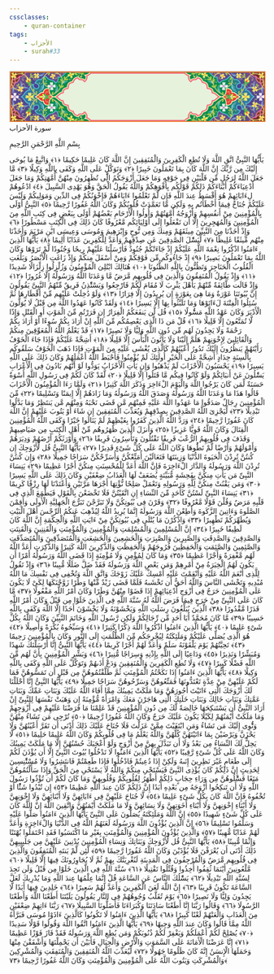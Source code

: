 ```yaml
---
cssclasses:
    - quran-container
tags:
    - الأحزاب
    - surah#33
---
```

<div class="quran-container">
<span class="second-border"></span>
<span class="border"></span>
<div class="head-container">
<img src="https://raw.githubusercontent.com/LORDyyyyy/obsidian-the_quran_vault/main/The%20Quran%20Vault/src/webview/surah_head.png" height=100>
<div class="surah-name">
<span class="surah-name-fnt">سورة الأحزاب</span>
</div>
</div>
<div class="quran-content">
<div class="name-of-god"> <p> بِسْمِ اللَّهِ الرَّحْمَنِ الرَّحِيمِ </p></div>
<p>
<span class="sign" id="f1">يَأَيُّهَا النَّبِىُّ اتَّقِ اللَّهَ وَلَا تُطِعِ الْكَفِرِينَ وَالْمُنَفِقِينَ إِنَّ اللَّهَ كَانَ عَلِيمًا حَكِيمًا <span>﴿</span>١<span>﴾</span></span>
<span class="sign" id="f2">وَاتَّبِعْ مَا يُوحَى إِلَيْكَ مِن رَّبِّكَ إِنَّ اللَّهَ كَانَ بِمَا تَعْمَلُونَ خَبِيرًا <span>﴿</span>٢<span>﴾</span></span>
<span class="sign" id="f3">وَتَوَكَّلْ عَلَى اللَّهِ وَكَفَى بِاللَّهِ وَكِيلًا <span>﴿</span>٣<span>﴾</span></span>
<span class="sign" id="f4">مَّا جَعَلَ اللَّهُ لِرَجُلٍ مِّن قَلْبَيْنِ فِى جَوْفِهِ وَمَا جَعَلَ أَزْوَجَكُمُ الَِّٔى تُظَهِرُونَ مِنْهُنَّ أُمَّهَتِكُمْ وَمَا جَعَلَ أَدْعِيَاءَكُمْ أَبْنَاءَكُمْ ذَلِكُمْ قَوْلُكُم بِأَفْوَهِكُمْ وَاللَّهُ يَقُولُ الْحَقَّ وَهُوَ يَهْدِى السَّبِيلَ <span>﴿</span>٤<span>﴾</span></span>
<span class="sign" id="f5">ادْعُوهُمْ لِءَابَائِهِمْ هُوَ أَقْسَطُ عِندَ اللَّهِ فَإِن لَّمْ تَعْلَمُوا ءَابَاءَهُمْ فَإِخْوَنُكُمْ فِى الدِّينِ وَمَوَلِيكُمْ وَلَيْسَ عَلَيْكُمْ جُنَاحٌ فِيمَا أَخْطَأْتُم بِهِ وَلَكِن مَّا تَعَمَّدَتْ قُلُوبُكُمْ وَكَانَ اللَّهُ غَفُورًا رَّحِيمًا <span>﴿</span>٥<span>﴾</span></span>
<span class="sign" id="f6">النَّبِىُّ أَوْلَى بِالْمُؤْمِنِينَ مِنْ أَنفُسِهِمْ وَأَزْوَجُهُ أُمَّهَتُهُمْ وَأُولُوا الْأَرْحَامِ بَعْضُهُمْ أَوْلَى بِبَعْضٍ فِى كِتَبِ اللَّهِ مِنَ الْمُؤْمِنِينَ وَالْمُهَجِرِينَ إِلَّا أَن تَفْعَلُوا إِلَى أَوْلِيَائِكُم مَّعْرُوفًا كَانَ ذَلِكَ فِى الْكِتَبِ مَسْطُورًا <span>﴿</span>٦<span>﴾</span></span>
<span class="sign" id="f7">وَإِذْ أَخَذْنَا مِنَ النَّبِيِّنَ مِيثَقَهُمْ وَمِنكَ وَمِن نُّوحٍ وَإِبْرَهِيمَ وَمُوسَى وَعِيسَى ابْنِ مَرْيَمَ وَأَخَذْنَا مِنْهُم مِّيثَقًا غَلِيظًا <span>﴿</span>٧<span>﴾</span></span>
<span class="sign" id="f8">لِّيَسَْٔلَ الصَّدِقِينَ عَن صِدْقِهِمْ وَأَعَدَّ لِلْكَفِرِينَ عَذَابًا أَلِيمًا <span>﴿</span>٨<span>﴾</span></span>
<span class="sign" id="f9">يَأَيُّهَا الَّذِينَ ءَامَنُوا اذْكُرُوا نِعْمَةَ اللَّهِ عَلَيْكُمْ إِذْ جَاءَتْكُمْ جُنُودٌ فَأَرْسَلْنَا عَلَيْهِمْ رِيحًا وَجُنُودًا لَّمْ تَرَوْهَا وَكَانَ اللَّهُ بِمَا تَعْمَلُونَ بَصِيرًا <span>﴿</span>٩<span>﴾</span></span>
<span class="sign" id="f10">إِذْ جَاءُوكُم مِّن فَوْقِكُمْ وَمِنْ أَسْفَلَ مِنكُمْ وَإِذْ زَاغَتِ الْأَبْصَرُ وَبَلَغَتِ الْقُلُوبُ الْحَنَاجِرَ وَتَظُنُّونَ بِاللَّهِ الظُّنُونَا <span>﴿</span>١۰<span>﴾</span></span>
<span class="sign" id="f11">هُنَالِكَ ابْتُلِىَ الْمُؤْمِنُونَ وَزُلْزِلُوا زِلْزَالًا شَدِيدًا <span>﴿</span>١١<span>﴾</span></span>
<span class="sign" id="f12">وَإِذْ يَقُولُ الْمُنَفِقُونَ وَالَّذِينَ فِى قُلُوبِهِم مَّرَضٌ مَّا وَعَدَنَا اللَّهُ وَرَسُولُهُ إِلَّا غُرُورًا <span>﴿</span>١٢<span>﴾</span></span>
<span class="sign" id="f13">وَإِذْ قَالَت طَّائِفَةٌ مِّنْهُمْ يَأَهْلَ يَثْرِبَ لَا مُقَامَ لَكُمْ فَارْجِعُوا وَيَسْتَْٔذِنُ فَرِيقٌ مِّنْهُمُ النَّبِىَّ يَقُولُونَ إِنَّ بُيُوتَنَا عَوْرَةٌ وَمَا هِىَ بِعَوْرَةٍ إِن يُرِيدُونَ إِلَّا فِرَارًا <span>﴿</span>١٣<span>﴾</span></span>
<span class="sign" id="f14">وَلَوْ دُخِلَتْ عَلَيْهِم مِّنْ أَقْطَارِهَا ثُمَّ سُئِلُوا الْفِتْنَةَ لَءَاتَوْهَا وَمَا تَلَبَّثُوا بِهَا إِلَّا يَسِيرًا <span>﴿</span>١٤<span>﴾</span></span>
<span class="sign" id="f15">وَلَقَدْ كَانُوا عَهَدُوا اللَّهَ مِن قَبْلُ لَا يُوَلُّونَ الْأَدْبَرَ وَكَانَ عَهْدُ اللَّهِ مَسُْٔولًا <span>﴿</span>١٥<span>﴾</span></span>
<span class="sign" id="f16">قُل لَّن يَنفَعَكُمُ الْفِرَارُ إِن فَرَرْتُم مِّنَ الْمَوْتِ أَوِ الْقَتْلِ وَإِذًا لَّا تُمَتَّعُونَ إِلَّا قَلِيلًا <span>﴿</span>١٦<span>﴾</span></span>
<span class="sign" id="f17">قُلْ مَن ذَا الَّذِى يَعْصِمُكُم مِّنَ اللَّهِ إِنْ أَرَادَ بِكُمْ سُوءًا أَوْ أَرَادَ بِكُمْ رَحْمَةً وَلَا يَجِدُونَ لَهُم مِّن دُونِ اللَّهِ وَلِيًّا وَلَا نَصِيرًا <span>﴿</span>١٧<span>﴾</span></span>
<span class="sign" id="f18">قَدْ يَعْلَمُ اللَّهُ الْمُعَوِّقِينَ مِنكُمْ وَالْقَائِلِينَ لِإِخْوَنِهِمْ هَلُمَّ إِلَيْنَا وَلَا يَأْتُونَ الْبَأْسَ إِلَّا قَلِيلًا <span>﴿</span>١٨<span>﴾</span></span>
<span class="sign" id="f19">أَشِحَّةً عَلَيْكُمْ فَإِذَا جَاءَ الْخَوْفُ رَأَيْتَهُمْ يَنظُرُونَ إِلَيْكَ تَدُورُ أَعْيُنُهُمْ كَالَّذِى يُغْشَى عَلَيْهِ مِنَ الْمَوْتِ فَإِذَا ذَهَبَ الْخَوْفُ سَلَقُوكُم بِأَلْسِنَةٍ حِدَادٍ أَشِحَّةً عَلَى الْخَيْرِ أُولَئِكَ لَمْ يُؤْمِنُوا فَأَحْبَطَ اللَّهُ أَعْمَلَهُمْ وَكَانَ ذَلِكَ عَلَى اللَّهِ يَسِيرًا <span>﴿</span>١٩<span>﴾</span></span>
<span class="sign" id="f20">يَحْسَبُونَ الْأَحْزَابَ لَمْ يَذْهَبُوا وَإِن يَأْتِ الْأَحْزَابُ يَوَدُّوا لَوْ أَنَّهُم بَادُونَ فِى الْأَعْرَابِ يَسَْٔلُونَ عَنْ أَنبَائِكُمْ وَلَوْ كَانُوا فِيكُم مَّا قَتَلُوا إِلَّا قَلِيلًا <span>﴿</span>٢۰<span>﴾</span></span>
<span class="sign" id="f21">لَّقَدْ كَانَ لَكُمْ فِى رَسُولِ اللَّهِ أُسْوَةٌ حَسَنَةٌ لِّمَن كَانَ يَرْجُوا اللَّهَ وَالْيَوْمَ الْءَاخِرَ وَذَكَرَ اللَّهَ كَثِيرًا <span>﴿</span>٢١<span>﴾</span></span>
<span class="sign" id="f22">وَلَمَّا رَءَا الْمُؤْمِنُونَ الْأَحْزَابَ قَالُوا هَذَا مَا وَعَدَنَا اللَّهُ وَرَسُولُهُ وَصَدَقَ اللَّهُ وَرَسُولُهُ وَمَا زَادَهُمْ إِلَّا إِيمَنًا وَتَسْلِيمًا <span>﴿</span>٢٢<span>﴾</span></span>
<span class="sign" id="f23">مِّنَ الْمُؤْمِنِينَ رِجَالٌ صَدَقُوا مَا عَهَدُوا اللَّهَ عَلَيْهِ فَمِنْهُم مَّن قَضَى نَحْبَهُ وَمِنْهُم مَّن يَنتَظِرُ وَمَا بَدَّلُوا تَبْدِيلًا <span>﴿</span>٢٣<span>﴾</span></span>
<span class="sign" id="f24">لِّيَجْزِىَ اللَّهُ الصَّدِقِينَ بِصِدْقِهِمْ وَيُعَذِّبَ الْمُنَفِقِينَ إِن شَاءَ أَوْ يَتُوبَ عَلَيْهِمْ إِنَّ اللَّهَ كَانَ غَفُورًا رَّحِيمًا <span>﴿</span>٢٤<span>﴾</span></span>
<span class="sign" id="f25">وَرَدَّ اللَّهُ الَّذِينَ كَفَرُوا بِغَيْظِهِمْ لَمْ يَنَالُوا خَيْرًا وَكَفَى اللَّهُ الْمُؤْمِنِينَ الْقِتَالَ وَكَانَ اللَّهُ قَوِيًّا عَزِيزًا <span>﴿</span>٢٥<span>﴾</span></span>
<span class="sign" id="f26">وَأَنزَلَ الَّذِينَ ظَهَرُوهُم مِّنْ أَهْلِ الْكِتَبِ مِن صَيَاصِيهِمْ وَقَذَفَ فِى قُلُوبِهِمُ الرُّعْبَ فَرِيقًا تَقْتُلُونَ وَتَأْسِرُونَ فَرِيقًا <span>﴿</span>٢٦<span>﴾</span></span>
<span class="sign" id="f27">وَأَوْرَثَكُمْ أَرْضَهُمْ وَدِيَرَهُمْ وَأَمْوَلَهُمْ وَأَرْضًا لَّمْ تَطَُٔوهَا وَكَانَ اللَّهُ عَلَى كُلِّ شَىْءٍ قَدِيرًا <span>﴿</span>٢٧<span>﴾</span></span>
<span class="sign" id="f28">يَأَيُّهَا النَّبِىُّ قُل لِّأَزْوَجِكَ إِن كُنتُنَّ تُرِدْنَ الْحَيَوةَ الدُّنْيَا وَزِينَتَهَا فَتَعَالَيْنَ أُمَتِّعْكُنَّ وَأُسَرِّحْكُنَّ سَرَاحًا جَمِيلًا <span>﴿</span>٢٨<span>﴾</span></span>
<span class="sign" id="f29">وَإِن كُنتُنَّ تُرِدْنَ اللَّهَ وَرَسُولَهُ وَالدَّارَ الْءَاخِرَةَ فَإِنَّ اللَّهَ أَعَدَّ لِلْمُحْسِنَتِ مِنكُنَّ أَجْرًا عَظِيمًا <span>﴿</span>٢٩<span>﴾</span></span>
<span class="sign" id="f30">يَنِسَاءَ النَّبِىِّ مَن يَأْتِ مِنكُنَّ بِفَحِشَةٍ مُّبَيِّنَةٍ يُضَعَفْ لَهَا الْعَذَابُ ضِعْفَيْنِ وَكَانَ ذَلِكَ عَلَى اللَّهِ يَسِيرًا <span>﴿</span>٣۰<span>﴾</span></span>
<span class="sign" id="f31">وَمَن يَقْنُتْ مِنكُنَّ لِلَّهِ وَرَسُولِهِ وَتَعْمَلْ صَلِحًا نُّؤْتِهَا أَجْرَهَا مَرَّتَيْنِ وَأَعْتَدْنَا لَهَا رِزْقًا كَرِيمًا <span>﴿</span>٣١<span>﴾</span></span>
<span class="sign" id="f32">يَنِسَاءَ النَّبِىِّ لَسْتُنَّ كَأَحَدٍ مِّنَ النِّسَاءِ إِنِ اتَّقَيْتُنَّ فَلَا تَخْضَعْنَ بِالْقَوْلِ فَيَطْمَعَ الَّذِى فِى قَلْبِهِ مَرَضٌ وَقُلْنَ قَوْلًا مَّعْرُوفًا <span>﴿</span>٣٢<span>﴾</span></span>
<span class="sign" id="f33">وَقَرْنَ فِى بُيُوتِكُنَّ وَلَا تَبَرَّجْنَ تَبَرُّجَ الْجَهِلِيَّةِ الْأُولَى وَأَقِمْنَ الصَّلَوةَ وَءَاتِينَ الزَّكَوةَ وَأَطِعْنَ اللَّهَ وَرَسُولَهُ إِنَّمَا يُرِيدُ اللَّهُ لِيُذْهِبَ عَنكُمُ الرِّجْسَ أَهْلَ الْبَيْتِ وَيُطَهِّرَكُمْ تَطْهِيرًا <span>﴿</span>٣٣<span>﴾</span></span>
<span class="sign" id="f34">وَاذْكُرْنَ مَا يُتْلَى فِى بُيُوتِكُنَّ مِنْ ءَايَتِ اللَّهِ وَالْحِكْمَةِ إِنَّ اللَّهَ كَانَ لَطِيفًا خَبِيرًا <span>﴿</span>٣٤<span>﴾</span></span>
<span class="sign" id="f35">إِنَّ الْمُسْلِمِينَ وَالْمُسْلِمَتِ وَالْمُؤْمِنِينَ وَالْمُؤْمِنَتِ وَالْقَنِتِينَ وَالْقَنِتَتِ وَالصَّدِقِينَ وَالصَّدِقَتِ وَالصَّبِرِينَ وَالصَّبِرَتِ وَالْخَشِعِينَ وَالْخَشِعَتِ وَالْمُتَصَدِّقِينَ وَالْمُتَصَدِّقَتِ وَالصَّئِمِينَ وَالصَّئِمَتِ وَالْحَفِظِينَ فُرُوجَهُمْ وَالْحَفِظَتِ وَالذَّكِرِينَ اللَّهَ كَثِيرًا وَالذَّكِرَتِ أَعَدَّ اللَّهُ لَهُم مَّغْفِرَةً وَأَجْرًا عَظِيمًا <span>﴿</span>٣٥<span>﴾</span></span>
<span class="sign" id="f36">وَمَا كَانَ لِمُؤْمِنٍ وَلَا مُؤْمِنَةٍ إِذَا قَضَى اللَّهُ وَرَسُولُهُ أَمْرًا أَن يَكُونَ لَهُمُ الْخِيَرَةُ مِنْ أَمْرِهِمْ وَمَن يَعْصِ اللَّهَ وَرَسُولَهُ فَقَدْ ضَلَّ ضَلَلًا مُّبِينًا <span>﴿</span>٣٦<span>﴾</span></span>
<span class="sign" id="f37">وَإِذْ تَقُولُ لِلَّذِى أَنْعَمَ اللَّهُ عَلَيْهِ وَأَنْعَمْتَ عَلَيْهِ أَمْسِكْ عَلَيْكَ زَوْجَكَ وَاتَّقِ اللَّهَ وَتُخْفِى فِى نَفْسِكَ مَا اللَّهُ مُبْدِيهِ وَتَخْشَى النَّاسَ وَاللَّهُ أَحَقُّ أَن تَخْشَىهُ فَلَمَّا قَضَى زَيْدٌ مِّنْهَا وَطَرًا زَوَّجْنَكَهَا لِكَىْ لَا يَكُونَ عَلَى الْمُؤْمِنِينَ حَرَجٌ فِى أَزْوَجِ أَدْعِيَائِهِمْ إِذَا قَضَوْا مِنْهُنَّ وَطَرًا وَكَانَ أَمْرُ اللَّهِ مَفْعُولًا <span>﴿</span>٣٧<span>﴾</span></span>
<span class="sign" id="f38">مَّا كَانَ عَلَى النَّبِىِّ مِنْ حَرَجٍ فِيمَا فَرَضَ اللَّهُ لَهُ سُنَّةَ اللَّهِ فِى الَّذِينَ خَلَوْا مِن قَبْلُ وَكَانَ أَمْرُ اللَّهِ قَدَرًا مَّقْدُورًا <span>﴿</span>٣٨<span>﴾</span></span>
<span class="sign" id="f39">الَّذِينَ يُبَلِّغُونَ رِسَلَتِ اللَّهِ وَيَخْشَوْنَهُ وَلَا يَخْشَوْنَ أَحَدًا إِلَّا اللَّهَ وَكَفَى بِاللَّهِ حَسِيبًا <span>﴿</span>٣٩<span>﴾</span></span>
<span class="sign" id="f40">مَّا كَانَ مُحَمَّدٌ أَبَا أَحَدٍ مِّن رِّجَالِكُمْ وَلَكِن رَّسُولَ اللَّهِ وَخَاتَمَ النَّبِيِّنَ وَكَانَ اللَّهُ بِكُلِّ شَىْءٍ عَلِيمًا <span>﴿</span>٤۰<span>﴾</span></span>
<span class="sign" id="f41">يَأَيُّهَا الَّذِينَ ءَامَنُوا اذْكُرُوا اللَّهَ ذِكْرًا كَثِيرًا <span>﴿</span>٤١<span>﴾</span></span>
<span class="sign" id="f42">وَسَبِّحُوهُ بُكْرَةً وَأَصِيلًا <span>﴿</span>٤٢<span>﴾</span></span>
<span class="sign" id="f43">هُوَ الَّذِى يُصَلِّى عَلَيْكُمْ وَمَلَئِكَتُهُ لِيُخْرِجَكُم مِّنَ الظُّلُمَتِ إِلَى النُّورِ وَكَانَ بِالْمُؤْمِنِينَ رَحِيمًا <span>﴿</span>٤٣<span>﴾</span></span>
<span class="sign" id="f44">تَحِيَّتُهُمْ يَوْمَ يَلْقَوْنَهُ سَلَمٌ وَأَعَدَّ لَهُمْ أَجْرًا كَرِيمًا <span>﴿</span>٤٤<span>﴾</span></span>
<span class="sign" id="f45">يَأَيُّهَا النَّبِىُّ إِنَّا أَرْسَلْنَكَ شَهِدًا وَمُبَشِّرًا وَنَذِيرًا <span>﴿</span>٤٥<span>﴾</span></span>
<span class="sign" id="f46">وَدَاعِيًا إِلَى اللَّهِ بِإِذْنِهِ وَسِرَاجًا مُّنِيرًا <span>﴿</span>٤٦<span>﴾</span></span>
<span class="sign" id="f47">وَبَشِّرِ الْمُؤْمِنِينَ بِأَنَّ لَهُم مِّنَ اللَّهِ فَضْلًا كَبِيرًا <span>﴿</span>٤٧<span>﴾</span></span>
<span class="sign" id="f48">وَلَا تُطِعِ الْكَفِرِينَ وَالْمُنَفِقِينَ وَدَعْ أَذَىهُمْ وَتَوَكَّلْ عَلَى اللَّهِ وَكَفَى بِاللَّهِ وَكِيلًا <span>﴿</span>٤٨<span>﴾</span></span>
<span class="sign" id="f49">يَأَيُّهَا الَّذِينَ ءَامَنُوا إِذَا نَكَحْتُمُ الْمُؤْمِنَتِ ثُمَّ طَلَّقْتُمُوهُنَّ مِن قَبْلِ أَن تَمَسُّوهُنَّ فَمَا لَكُمْ عَلَيْهِنَّ مِنْ عِدَّةٍ تَعْتَدُّونَهَا فَمَتِّعُوهُنَّ وَسَرِّحُوهُنَّ سَرَاحًا جَمِيلًا <span>﴿</span>٤٩<span>﴾</span></span>
<span class="sign" id="f50">يَأَيُّهَا النَّبِىُّ إِنَّا أَحْلَلْنَا لَكَ أَزْوَجَكَ الَّتِى ءَاتَيْتَ أُجُورَهُنَّ وَمَا مَلَكَتْ يَمِينُكَ مِمَّا أَفَاءَ اللَّهُ عَلَيْكَ وَبَنَاتِ عَمِّكَ وَبَنَاتِ عَمَّتِكَ وَبَنَاتِ خَالِكَ وَبَنَاتِ خَلَتِكَ الَّتِى هَاجَرْنَ مَعَكَ وَامْرَأَةً مُّؤْمِنَةً إِن وَهَبَتْ نَفْسَهَا لِلنَّبِىِّ إِنْ أَرَادَ النَّبِىُّ أَن يَسْتَنكِحَهَا خَالِصَةً لَّكَ مِن دُونِ الْمُؤْمِنِينَ قَدْ عَلِمْنَا مَا فَرَضْنَا عَلَيْهِمْ فِى أَزْوَجِهِمْ وَمَا مَلَكَتْ أَيْمَنُهُمْ لِكَيْلَا يَكُونَ عَلَيْكَ حَرَجٌ وَكَانَ اللَّهُ غَفُورًا رَّحِيمًا <span>﴿</span>٥۰<span>﴾</span></span>
<span class="sign" id="f51">تُرْجِى مَن تَشَاءُ مِنْهُنَّ وَتُْٔوِى إِلَيْكَ مَن تَشَاءُ وَمَنِ ابْتَغَيْتَ مِمَّنْ عَزَلْتَ فَلَا جُنَاحَ عَلَيْكَ ذَلِكَ أَدْنَى أَن تَقَرَّ أَعْيُنُهُنَّ وَلَا يَحْزَنَّ وَيَرْضَيْنَ بِمَا ءَاتَيْتَهُنَّ كُلُّهُنَّ وَاللَّهُ يَعْلَمُ مَا فِى قُلُوبِكُمْ وَكَانَ اللَّهُ عَلِيمًا حَلِيمًا <span>﴿</span>٥١<span>﴾</span></span>
<span class="sign" id="f52">لَّا يَحِلُّ لَكَ النِّسَاءُ مِن بَعْدُ وَلَا أَن تَبَدَّلَ بِهِنَّ مِنْ أَزْوَجٍ وَلَوْ أَعْجَبَكَ حُسْنُهُنَّ إِلَّا مَا مَلَكَتْ يَمِينُكَ وَكَانَ اللَّهُ عَلَى كُلِّ شَىْءٍ رَّقِيبًا <span>﴿</span>٥٢<span>﴾</span></span>
<span class="sign" id="f53">يَأَيُّهَا الَّذِينَ ءَامَنُوا لَا تَدْخُلُوا بُيُوتَ النَّبِىِّ إِلَّا أَن يُؤْذَنَ لَكُمْ إِلَى طَعَامٍ غَيْرَ نَظِرِينَ إِنَىهُ وَلَكِنْ إِذَا دُعِيتُمْ فَادْخُلُوا فَإِذَا طَعِمْتُمْ فَانتَشِرُوا وَلَا مُسْتَْٔنِسِينَ لِحَدِيثٍ إِنَّ ذَلِكُمْ كَانَ يُؤْذِى النَّبِىَّ فَيَسْتَحْىِ مِنكُمْ وَاللَّهُ لَا يَسْتَحْىِ مِنَ الْحَقِّ وَإِذَا سَأَلْتُمُوهُنَّ مَتَعًا فَسَْٔلُوهُنَّ مِن وَرَاءِ حِجَابٍ ذَلِكُمْ أَطْهَرُ لِقُلُوبِكُمْ وَقُلُوبِهِنَّ وَمَا كَانَ لَكُمْ أَن تُؤْذُوا رَسُولَ اللَّهِ وَلَا أَن تَنكِحُوا أَزْوَجَهُ مِن بَعْدِهِ أَبَدًا إِنَّ ذَلِكُمْ كَانَ عِندَ اللَّهِ عَظِيمًا <span>﴿</span>٥٣<span>﴾</span></span>
<span class="sign" id="f54">إِن تُبْدُوا شَئًْا أَوْ تُخْفُوهُ فَإِنَّ اللَّهَ كَانَ بِكُلِّ شَىْءٍ عَلِيمًا <span>﴿</span>٥٤<span>﴾</span></span>
<span class="sign" id="f55">لَّا جُنَاحَ عَلَيْهِنَّ فِى ءَابَائِهِنَّ وَلَا أَبْنَائِهِنَّ وَلَا إِخْوَنِهِنَّ وَلَا أَبْنَاءِ إِخْوَنِهِنَّ وَلَا أَبْنَاءِ أَخَوَتِهِنَّ وَلَا نِسَائِهِنَّ وَلَا مَا مَلَكَتْ أَيْمَنُهُنَّ وَاتَّقِينَ اللَّهَ إِنَّ اللَّهَ كَانَ عَلَى كُلِّ شَىْءٍ شَهِيدًا <span>﴿</span>٥٥<span>﴾</span></span>
<span class="sign" id="f56">إِنَّ اللَّهَ وَمَلَئِكَتَهُ يُصَلُّونَ عَلَى النَّبِىِّ يَأَيُّهَا الَّذِينَ ءَامَنُوا صَلُّوا عَلَيْهِ وَسَلِّمُوا تَسْلِيمًا <span>﴿</span>٥٦<span>﴾</span></span>
<span class="sign" id="f57">إِنَّ الَّذِينَ يُؤْذُونَ اللَّهَ وَرَسُولَهُ لَعَنَهُمُ اللَّهُ فِى الدُّنْيَا وَالْءَاخِرَةِ وَأَعَدَّ لَهُمْ عَذَابًا مُّهِينًا <span>﴿</span>٥٧<span>﴾</span></span>
<span class="sign" id="f58">وَالَّذِينَ يُؤْذُونَ الْمُؤْمِنِينَ وَالْمُؤْمِنَتِ بِغَيْرِ مَا اكْتَسَبُوا فَقَدِ احْتَمَلُوا بُهْتَنًا وَإِثْمًا مُّبِينًا <span>﴿</span>٥٨<span>﴾</span></span>
<span class="sign" id="f59">يَأَيُّهَا النَّبِىُّ قُل لِّأَزْوَجِكَ وَبَنَاتِكَ وَنِسَاءِ الْمُؤْمِنِينَ يُدْنِينَ عَلَيْهِنَّ مِن جَلَبِيبِهِنَّ ذَلِكَ أَدْنَى أَن يُعْرَفْنَ فَلَا يُؤْذَيْنَ وَكَانَ اللَّهُ غَفُورًا رَّحِيمًا <span>﴿</span>٥٩<span>﴾</span></span>
<span class="sign" id="f60">لَّئِن لَّمْ يَنتَهِ الْمُنَفِقُونَ وَالَّذِينَ فِى قُلُوبِهِم مَّرَضٌ وَالْمُرْجِفُونَ فِى الْمَدِينَةِ لَنُغْرِيَنَّكَ بِهِمْ ثُمَّ لَا يُجَاوِرُونَكَ فِيهَا إِلَّا قَلِيلًا <span>﴿</span>٦۰<span>﴾</span></span>
<span class="sign" id="f61">مَّلْعُونِينَ أَيْنَمَا ثُقِفُوا أُخِذُوا وَقُتِّلُوا تَقْتِيلًا <span>﴿</span>٦١<span>﴾</span></span>
<span class="sign" id="f62">سُنَّةَ اللَّهِ فِى الَّذِينَ خَلَوْا مِن قَبْلُ وَلَن تَجِدَ لِسُنَّةِ اللَّهِ تَبْدِيلًا <span>﴿</span>٦٢<span>﴾</span></span>
<span class="sign" id="f63">يَسَْٔلُكَ النَّاسُ عَنِ السَّاعَةِ قُلْ إِنَّمَا عِلْمُهَا عِندَ اللَّهِ وَمَا يُدْرِيكَ لَعَلَّ السَّاعَةَ تَكُونُ قَرِيبًا <span>﴿</span>٦٣<span>﴾</span></span>
<span class="sign" id="f64">إِنَّ اللَّهَ لَعَنَ الْكَفِرِينَ وَأَعَدَّ لَهُمْ سَعِيرًا <span>﴿</span>٦٤<span>﴾</span></span>
<span class="sign" id="f65">خَلِدِينَ فِيهَا أَبَدًا لَّا يَجِدُونَ وَلِيًّا وَلَا نَصِيرًا <span>﴿</span>٦٥<span>﴾</span></span>
<span class="sign" id="f66">يَوْمَ تُقَلَّبُ وُجُوهُهُمْ فِى النَّارِ يَقُولُونَ يَلَيْتَنَا أَطَعْنَا اللَّهَ وَأَطَعْنَا الرَّسُولَا <span>﴿</span>٦٦<span>﴾</span></span>
<span class="sign" id="f67">وَقَالُوا رَبَّنَا إِنَّا أَطَعْنَا سَادَتَنَا وَكُبَرَاءَنَا فَأَضَلُّونَا السَّبِيلَا <span>﴿</span>٦٧<span>﴾</span></span>
<span class="sign" id="f68">رَبَّنَا ءَاتِهِمْ ضِعْفَيْنِ مِنَ الْعَذَابِ وَالْعَنْهُمْ لَعْنًا كَبِيرًا <span>﴿</span>٦٨<span>﴾</span></span>
<span class="sign" id="f69">يَأَيُّهَا الَّذِينَ ءَامَنُوا لَا تَكُونُوا كَالَّذِينَ ءَاذَوْا مُوسَى فَبَرَّأَهُ اللَّهُ مِمَّا قَالُوا وَكَانَ عِندَ اللَّهِ وَجِيهًا <span>﴿</span>٦٩<span>﴾</span></span>
<span class="sign" id="f70">يَأَيُّهَا الَّذِينَ ءَامَنُوا اتَّقُوا اللَّهَ وَقُولُوا قَوْلًا سَدِيدًا <span>﴿</span>٧۰<span>﴾</span></span>
<span class="sign" id="f71">يُصْلِحْ لَكُمْ أَعْمَلَكُمْ وَيَغْفِرْ لَكُمْ ذُنُوبَكُمْ وَمَن يُطِعِ اللَّهَ وَرَسُولَهُ فَقَدْ فَازَ فَوْزًا عَظِيمًا <span>﴿</span>٧١<span>﴾</span></span>
<span class="sign" id="f72">إِنَّا عَرَضْنَا الْأَمَانَةَ عَلَى السَّمَوَتِ وَالْأَرْضِ وَالْجِبَالِ فَأَبَيْنَ أَن يَحْمِلْنَهَا وَأَشْفَقْنَ مِنْهَا وَحَمَلَهَا الْإِنسَنُ إِنَّهُ كَانَ ظَلُومًا جَهُولًا <span>﴿</span>٧٢<span>﴾</span></span>
<span class="sign" id="f73">لِّيُعَذِّبَ اللَّهُ الْمُنَفِقِينَ وَالْمُنَفِقَتِ وَالْمُشْرِكِينَ وَالْمُشْرِكَتِ وَيَتُوبَ اللَّهُ عَلَى الْمُؤْمِنِينَ وَالْمُؤْمِنَتِ وَكَانَ اللَّهُ غَفُورًا رَّحِيمًا <span>﴿</span>٧٣<span>﴾</span></span>

</p>
</div>
<span class="border" style="margin-top:25px;"></span>
<span class="second-border-bottom"></span>
</div>
